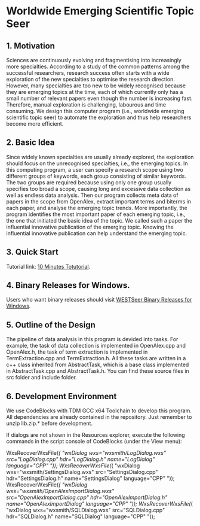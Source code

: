 # Worldwide Emerging Scientific Topic Seer

## 1. Motivation
Sciences are continuously evolving and fragmentising into increasingly more specialties. According to a study of the common patterns among the successful researchers, research success often starts with a wide exploration of the new specialties to optimise the research direction. However, many specialties are too new to be widely recognised because they are emerging topics at the time, each of which currently only has a small number of relevant papers even though the number is increasing fast. Therefore, manual exploration is challenging, labourous and time consuming. We design this computer program (i.e., worldwide emerging scientific topic seer) to automate the exploration and thus help researchers become more efficient.

## 2. Basic Idea
Since widely known specialties are usually already explored, the exploration should focus on the unrecognised specialties, i.e., the emerging topics. In this computing program, a user can specify a research scope using two different groups of keywords, each group consisting of similar keywords. The two groups are required because using only one group usually specifies too broad a scope, causing long and excessive data collection as well as endless data analysis. Then our program collects meta data of papers in the scope from OpenAlex, extract important terms and biterms in each paper, and analyse the emerging topic trends. More importantly, the program identifies the most important paper of each emerging topic, i.e., the one that initiated the basic idea of the topic. We called such a paper the influential innovative publication of the emerging topic. Knowing the influential innovative publication can help understand the emerging topic.

## 3. Quick Start
Tutorial link: [10 Minutes Totutorial](https://westseer.org/2023/07/05/westseer-tutorial-get-started-in-just-10-minutes/).

## 4. Binary Releases for Windows.
Users who want binary releases should visit [WESTSeer Binary Releases for Windows](https://github.com/westseer/WESTSeer-Binary-Releases-for-Windows).

## 5. Outline of the Design
The pipeline of data analysis in this program is devided into tasks. For example, the task of data collection is implemented in OpenAlex.cpp and OpenAlex.h, the task of term extraction is implemented in TermExtraction.cpp and TermExtraction.h. All these tasks are written in a c++ class inherited from AbstractTask, which is a base class implemented in AbstractTask.cpp and AbstractTask.h. You can find these source files in src folder and include folder.

## 6. Development Environment
We use CodeBlocks with TDM GCC x64 Toolchain to develop this program. All dependencies are already contained in the repository. Just remember to unzip lib.zip.* before development.

If dialogs are not shown in the Resources explorer, execute the following commands in the script console of CodeBlocks (under the View menu):

WxsRecoverWxsFile(_( "wxDialog wxs=\"wxsmith/LogDialog.wxs\" src=\"LogDialog.cpp\" hdr=\"LogDialog.h\" name=\"LogDialog\" language=\"CPP\" "));
WxsRecoverWxsFile(_( "wxDialog wxs=\"wxsmith/SettingsDialog.wxs\" src=\"SettingsDialog.cpp\" hdr=\"SettingsDialog.h\" name=\"SettingsDialog\" language=\"CPP\" "));
WxsRecoverWxsFile(_( "wxDialog wxs=\"wxsmith/OpenAlexImportDialog.wxs\" src=\"OpenAlexImportDialog.cpp\" hdr=\"OpenAlexImportDialog.h\" name=\"OpenAlexImportDialog\" language=\"CPP\" "));
WxsRecoverWxsFile(_( "wxDialog wxs=\"wxsmith/SQLDialog.wxs\" src=\"SQLDialog.cpp\" hdr=\"SQLDialog.h\" name=\"SQLDialog\" language=\"CPP\" "));
